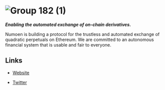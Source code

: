 # ![Group 182 (1)](https://github.com/Numoen/.github/assets/44106773/7ed699be-183b-4758-91bc-c88950e9e9f4)

**_Enabling the automated exchange of on-chain derivatives._**

Numoen is building a protocol for the trustless and automated exchange of quadratic perpetuals on Ethereum. We are committed to an autonomous financial system that is usable and fair to everyone.

## Links

* [Website](https://www.numoen.com/)

* [Twitter](https://twitter.com/numoen)



